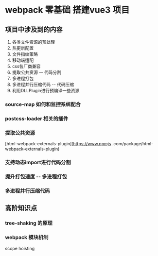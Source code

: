 # webpack 零基础 搭建vue3 项目

## 项目中涉及到的内容

1. 各类文件资源的预处理
2. 热更新配置
3. 文件指纹策略
4. 移动端适配
5. css各厂商兼容
6. 提取公共资源 -- 代码分割
7. 多进程打包
8. 多进程并行压缩代码 -- 代码压缩
9. 利用DLLPlugin进行预编译一些资源

### source-map 如何和监控系统配合

### postcss-loader 相关的插件

### 提取公共资源

[html-webpack-externals-plugin](https://www.npmjs .com/package/html-webpack-externals-plugin)

### 支持动态import进行代码分割

### 提升打包速度 -- 多进程打包

### 多进程并行压缩代码

## 高阶知识点

### tree-shaking 的原理

### webpack 模块机制

scope hoisting